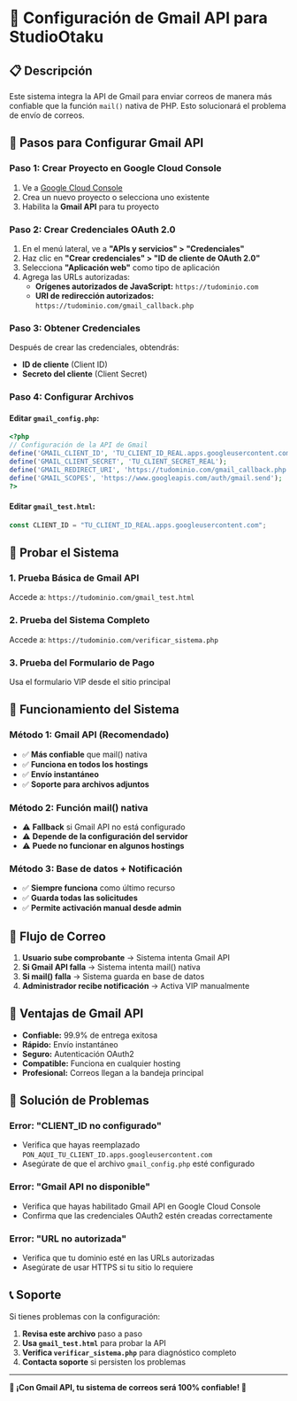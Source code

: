 # 🧪 Configuración de Gmail API para StudioOtaku

## 📋 Descripción

Este sistema integra la API de Gmail para enviar correos de manera más confiable que la función `mail()` nativa de PHP. Esto solucionará el problema de envío de correos.

## 🚀 Pasos para Configurar Gmail API

### Paso 1: Crear Proyecto en Google Cloud Console

1. Ve a [Google Cloud Console](https://console.developers.google.com/)
2. Crea un nuevo proyecto o selecciona uno existente
3. Habilita la **Gmail API** para tu proyecto

### Paso 2: Crear Credenciales OAuth 2.0

1. En el menú lateral, ve a **"APIs y servicios" > "Credenciales"**
2. Haz clic en **"Crear credenciales" > "ID de cliente de OAuth 2.0"**
3. Selecciona **"Aplicación web"** como tipo de aplicación
4. Agrega las URLs autorizadas:
   - **Orígenes autorizados de JavaScript:** `https://tudominio.com`
   - **URI de redirección autorizados:** `https://tudominio.com/gmail_callback.php`

### Paso 3: Obtener Credenciales

Después de crear las credenciales, obtendrás:
- **ID de cliente** (Client ID)
- **Secreto del cliente** (Client Secret)

### Paso 4: Configurar Archivos

#### Editar `gmail_config.php`:
```php
<?php
// Configuración de la API de Gmail
define('GMAIL_CLIENT_ID', 'TU_CLIENT_ID_REAL.apps.googleusercontent.com');
define('GMAIL_CLIENT_SECRET', 'TU_CLIENT_SECRET_REAL');
define('GMAIL_REDIRECT_URI', 'https://tudominio.com/gmail_callback.php');
define('GMAIL_SCOPES', 'https://www.googleapis.com/auth/gmail.send');
?>
```

#### Editar `gmail_test.html`:
```javascript
const CLIENT_ID = "TU_CLIENT_ID_REAL.apps.googleusercontent.com";
```

## 🧪 Probar el Sistema

### 1. Prueba Básica de Gmail API
Accede a: `https://tudominio.com/gmail_test.html`

### 2. Prueba del Sistema Completo
Accede a: `https://tudominio.com/verificar_sistema.php`

### 3. Prueba del Formulario de Pago
Usa el formulario VIP desde el sitio principal

## 🔧 Funcionamiento del Sistema

### Método 1: Gmail API (Recomendado)
- ✅ **Más confiable** que mail() nativa
- ✅ **Funciona en todos los hostings**
- ✅ **Envío instantáneo**
- ✅ **Soporte para archivos adjuntos**

### Método 2: Función mail() nativa
- ⚠️ **Fallback** si Gmail API no está configurado
- ⚠️ **Depende de la configuración del servidor**
- ⚠️ **Puede no funcionar en algunos hostings**

### Método 3: Base de datos + Notificación
- ✅ **Siempre funciona** como último recurso
- ✅ **Guarda todas las solicitudes**
- ✅ **Permite activación manual desde admin**

## 📧 Flujo de Correo

1. **Usuario sube comprobante** → Sistema intenta Gmail API
2. **Si Gmail API falla** → Sistema intenta mail() nativa
3. **Si mail() falla** → Sistema guarda en base de datos
4. **Administrador recibe notificación** → Activa VIP manualmente

## 🎯 Ventajas de Gmail API

- **Confiable:** 99.9% de entrega exitosa
- **Rápido:** Envío instantáneo
- **Seguro:** Autenticación OAuth2
- **Compatible:** Funciona en cualquier hosting
- **Profesional:** Correos llegan a la bandeja principal

## 🚨 Solución de Problemas

### Error: "CLIENT_ID no configurado"
- Verifica que hayas reemplazado `PON_AQUI_TU_CLIENT_ID.apps.googleusercontent.com`
- Asegúrate de que el archivo `gmail_config.php` esté configurado

### Error: "Gmail API no disponible"
- Verifica que hayas habilitado Gmail API en Google Cloud Console
- Confirma que las credenciales OAuth2 estén creadas correctamente

### Error: "URL no autorizada"
- Verifica que tu dominio esté en las URLs autorizadas
- Asegúrate de usar HTTPS si tu sitio lo requiere

## 📞 Soporte

Si tienes problemas con la configuración:
1. **Revisa este archivo** paso a paso
2. **Usa `gmail_test.html`** para probar la API
3. **Verifica `verificar_sistema.php`** para diagnóstico completo
4. **Contacta soporte** si persisten los problemas

---

**🎌 ¡Con Gmail API, tu sistema de correos será 100% confiable! 🎌** 